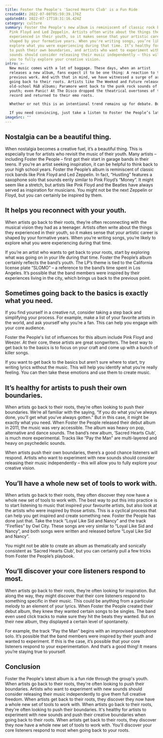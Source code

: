 ```yaml
---
title: Foster the People's 'Sacred Hearts Club' is a Fun Ride
createdAt: 2022-07-08T05:59:39.176Z
updatedAt: 2022-07-17T18:31:16.424Z
category: culture
summary: Foster the People's new album is reminiscent of classic rock bands like
  Pink Floyd and Led Zeppelin. Artists often write about the things they
  experienced in their youth, so it makes sense that your artistic career is
  shaped by your formative years. When you're writing songs, you’re likely to
  explore what you were experiencing during that time. It’s healthy for artists
  to push their own boundaries, and artists who want to experiment with new
  sounds should consider releasing their music independently – this will allow
  you to fully explore your creative vision.
intro: >-
  New music comes with a lot of baggage. These days, when an artist
  releases a new album, fans expect it to be one thing: A reaction to their
  previous work. And with that in mind, we have witnessed a surge of artists
  going back to their roots. Artists like The Weeknd and Future released
  old-school R&B albums; Paramore went back to the punk rock sounds of their
  youth; even Panic! At The Disco dropped the theatrical overtones of their last
  record and returned to their emo roots. 

  Whether or not this is an intentional trend remains up for debate. But what’t clear is that there’s nothing wrong with artists taking a left turn after releasing something different than what they’ve done before. In fact, it can be incredibly exciting when musicians dig into who they were as teenagers, young adults and beyond.

  If you need convincing, just take a listen to Foster the People’s latest album – ‘Sacred Hearts Club’ – which is Led Zeppelin meets Weezer with hints of Pink Floyd and other psychedelic influences. Here are five reasons why this LP is proof positive that going back home is the perfect way for any artist to get inspired again.
imageSrc: ""
---
```


## Nostalgia can be a beautiful thing.

When nostalgia becomes a creative fuel, it’s a beautiful thing. This is especially true for artists who revisit the music of their youth. Many artists – including Foster the People – first got their start in garage bands in their teens.
If you’re an artist seeking inspiration, it can be helpful to think back to your high school years. Foster the People’s album is reminiscent of classic rock bands like Pink Floyd and Led Zeppelin. In fact, “Hustling” features a saxophone solo that sounds eerily similar to Pink Floyd’s “Money”. It might seem like a stretch, but artists like Pink Floyd and the Beatles have always served as inspiration for musicians. You might not be the next Zeppelin or Floyd, but you can certainly be inspired by them.


## It helps you reconnect with your youth.

When artists go back to their roots, they’re often reconnecting with the musical vision they had as a teenager. Artists often write about the things they experienced in their youth, so it makes sense that your artistic career is shaped by your formative years. When you’re writing songs, you’re likely to explore what you were experiencing during that time.

If you’re an artist who wants to get back to your roots, start by exploring what was going on in your life during that time. Foster the People’s album certainly reflects the band’s youth. The LP’s theme is tied to the California license plate “SLOMO” – a reference to the band’s time spent in Los Angeles. It’s possible that the band members were inspired by their experiences living in the city, which brings us back to the previous point.


## Sometimes going back to the basics is exactly what you need.

If you find yourself in a creative rut, consider taking a step back and simplifying your process. For example, make a list of your favorite artists in the world, and ask yourself why you’re a fan. This can help you engage with your core audience.

Foster the People's list of influences for this album include Pink Floyd and Weezer. At their core, these artists are great songwriters. The best way to get back to the basics is to focus on your craft and come up with a bunch of killer songs.

If you want to get back to the basics but aren’t sure where to start, try writing lyrics without the music. This will help you identify what you’re really feeling. You can then take these emotions and use them to create music.


## It’s healthy for artists to push their own boundaries.

When artists go back to their roots, they’re often looking to push their boundaries. We’re all familiar with the saying, “If you do what you’ve always done, you’ll get what you’ve always gotten.” But in this case, it might be exactly what you need.
When Foster the People released their debut album in 2011, the music was very accessible. The album was heavy on pop, alternative and dance sounds. The band’s new album, ‘Sacred Hearts Club’, is much more experimental. Tracks like “Pay the Man” are multi-layered and heavy on psychedelic sounds.

When artists push their own boundaries, there’s a good chance listeners will respond. Artists who want to experiment with new sounds should consider releasing their music independently – this will allow you to fully explore your creative vision.


## You’ll have a whole new set of tools to work with.

When artists go back to their roots, they often discover they now have a whole new set of tools to work with. The best way to put this into practice is to start listening to music that inspired your favourite artists, but also look at the artists who were inspired by those artists.
This is a cyclical process that can help you get inspired and create something new. Foster the People has done just that. Take the track “Loyal Like Sid and Nancy” and the track “Fireflies” by Owl City. These songs are very similar to “Loyal Like Sid and Nancy”, and both songs were written and released before “Loyal Like Sid and Nancy”.

You might not be able to create an album as thematically and sonically consistent as ‘Sacred Hearts Club’, but you can certainly pull a few tricks from Foster the People’s playbook.


## You’ll discover your core listeners respond to most.

When artists go back to their roots, they’re often looking for inspiration. But along the way, they might discover that their core listeners respond to something specific in their music. This could be anything from a particular melody to an element of your lyrics.
When Foster the People created their debut album, they knew they wanted certain songs to be singles. The band even used click tracks to make sure they hit the beats they wanted. But on their new album, they displayed a certain level of spontaneity.

For example, the track “Pay the Man” begins with an improvised saxophone solo. It’s possible that the band members were inspired by their youth and wanted to experiment. If this is the case, it’s possible that your core listeners respond to your experimentation. And that’s a good thing! It means you’re staying true to yourself.


## Conclusion

Foster the People's latest album is a fun ride through the group's youth. When artists go back to their roots, they're often looking to push their boundaries. Artists who want to experiment with new sounds should consider releasing their music independently to give them full creative freedom. When artists get back to their roots, they discover they now have a whole new set of tools to work with. When artists go back to their roots, they're often looking to push their boundaries. It's healthy for artists to experiment with new sounds and push their creative boundaries when going back to their roots. When artists get back to their roots, they discover they now have a whole new set of tools to work with. You'll discover your core listeners respond to most when going back to your roots.
